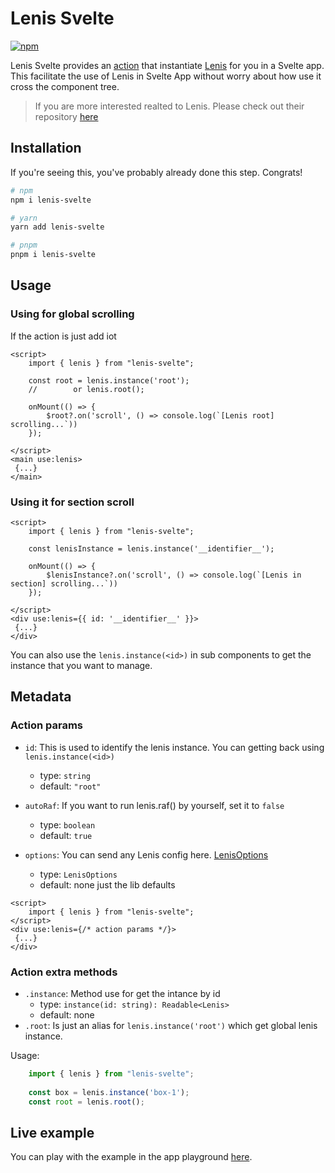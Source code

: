 # Lenis Svelte
[![npm](https://img.shields.io/npm/v/lenis-svelte?colorA=000000&colorB=ff98a2)](https://www.npmjs.com/package/lenis-svelte)

Lenis Svelte provides an [action](https://svelte.dev/docs/svelte-action) that instantiate [Lenis](https://lenis.darkroom.engineering/) for you in a Svelte app.
This facilitate the use of Lenis in Svelte App without worry about how use it cross the component tree.

> If you are more interested realted to Lenis. Please check out their repository [here](https://github.com/darkroomengineering/lenis)

## Installation

If you're seeing this, you've probably already done this step. Congrats!

```bash
# npm
npm i lenis-svelte

# yarn 
yarn add lenis-svelte

# pnpm
pnpm i lenis-svelte
```

## Usage

### Using for global scrolling

If the action is just add iot

```svelte
<script>
    import { lenis } from "lenis-svelte";

    const root = lenis.instance('root');
    //        or lenis.root();

    onMount(() => {
        $root?.on('scroll', () => console.log(`[Lenis root] scrolling...`))
    });

</script>
<main use:lenis>
 {...}
</main>
```

### Using it for section scroll

```svelte
<script>
    import { lenis } from "lenis-svelte";

    const lenisInstance = lenis.instance('__identifier__');

    onMount(() => {
        $lenisInstance?.on('scroll', () => console.log(`[Lenis in section] scrolling...`))
    });

</script>
<div use:lenis={{ id: '__identifier__' }}>
 {...}
</div>
```

You can also use the `lenis.instance(<id>)` in sub components to get the instance that you want to manage.


## Metadata

### Action params

- `id`:
    This is used to identify the lenis instance. You can getting back using `lenis.instance(<id>)`
    - type: `string`
    - default: `"root"`

- `autoRaf`:
    If you want to run lenis.raf() by yourself, set it to `false`
    - type: `boolean`
    - default: `true`

- `options`:
    You can send any Lenis config here. [LenisOptions](https://github.com/darkroomengineering/lenis#instance-settings)
    - type: `LenisOptions`
    - default: none just the lib defaults

```svelte
<script>
    import { lenis } from "lenis-svelte";
</script>
<div use:lenis={/* action params */}>
 {...}
</div>
```

### Action extra methods

- `.instance`: Method use for get the intance by id
    - type: `instance(id: string): Readable<Lenis>`
    - default: none
- `.root`: Is just an alias for `lenis.instance('root')` which get global lenis instance.

Usage:
```js
    import { lenis } from "lenis-svelte";
    
    const box = lenis.instance('box-1');
    const root = lenis.root();
```

## Live example
You can play with the example in the app playground [here](./src/app/pages/home/home.svelte).

